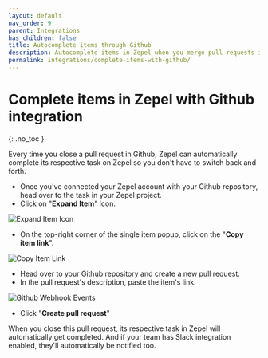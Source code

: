 ```yaml
---
layout: default
nav_order: 9
parent: Integrations
has_children: false
title: Autocomplete items through Github
description: Autocomplete items in Zepel when you merge pull requests in Github.
permalink: integrations/complete-items-with-github/
---
```

# Complete items in Zepel with Github integration

{: .no_toc }

Every time you close a pull request in Github, Zepel can automatically complete its respective task on Zepel so you don't have to switch back and forth. 

* Once you've connected your Zepel account with your Github repository, head over to the task in your Zepel project.
* Click on "**Expand Item**" icon.

![Expand Item Icon](/guide/assets/uploads/expand-item.png "Expand Item Icon")

* On the top-right corner of the single item popup, click on the "**Copy item link**".

![Copy Item Link](/guide/assets/uploads/zepel-copy-item-link.png "Copy Item Link")

* Head over to your Github repository and create a new pull request.
* In the pull request's description, paste the item's link.

![Github Webhook Events](/guide/assets/uploads/zepel-github-link-in-description.png "Github Webhook Events")

* Click "**Create pull request**"

When you close this pull request, its respective task in Zepel will automatically get completed. And if your team has Slack integration enabled, they'll automatically be notified too.


